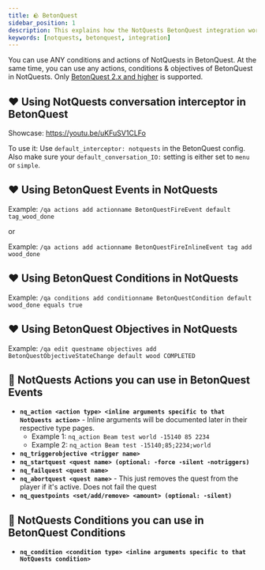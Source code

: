 ```yaml
---
title: 🪨 BetonQuest
sidebar_position: 1
description: This explains how the NotQuests BetonQuest integration works
keywords: [notquests, betonquest, integration]
---
```


You can use ANY conditions and actions of NotQuests in BetonQuest. At the same time, you can use any actions, conditions & objectives of BetonQuest in NotQuests. Only [BetonQuest 2.x and higher](https://betonquest.org/) is supported.

## ❤️ Using NotQuests conversation interceptor in BetonQuest

Showcase: https://youtu.be/uKFuSV1CLFo

To use it: Use `default_interceptor: notquests` in the BetonQuest config. Also make sure your `default_conversation_IO:` setting is either set to `menu` or `simple`.

## ❤️ Using BetonQuest Events in NotQuests

Example: `/qa actions add actionname BetonQuestFireEvent default tag_wood_done`

or

Example: `/qa actions add actionname BetonQuestFireInlineEvent tag add wood_done`

## ❤️ Using BetonQuest Conditions in NotQuests

Example: `/qa conditions add conditionname BetonQuestCondition default wood_done equals true`

## ❤️ Using BetonQuest Objectives in NotQuests

Example: `/qa edit questname objectives add BetonQuestObjectiveStateChange default wood COMPLETED`

## 💛 NotQuests Actions you can use in BetonQuest Events

- **`nq_action <action type> <inline arguments specific to that NotQuests action>`** - Inline arguments will be documented later in their respective type pages.
  - Example 1: `nq_action Beam test world -15140 85 2234`
  - Example 2: `nq_action Beam test -15140;85;2234;world`
- **`nq_triggerobjective <trigger name>`**
- **`nq_startquest <quest name> (optional: -force -silent -notriggers)`**
- **`nq_failquest <quest name>`**
- **`nq_abortquest <quest name>`** - This just removes the quest from the player if it's active. Does not fail the quest
- **`nq_questpoints <set/add/remove> <amount> (optional: -silent)`**

## 💛 NotQuests Conditions you can use in BetonQuest Conditions

- **`nq_condition <condition type> <inline arguments specific to that NotQuests condition>`**
